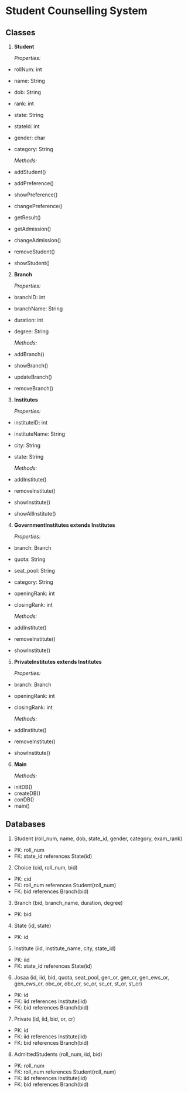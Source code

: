 # **Student Counselling System**

## Classes

1. **Student**

    *Properties:*
- rollNum: int
- name: String
- dob: String
- rank: int
- state: String
- stateId: int
- gender: char
- category: String

    *Methods:*
- addStudent()
- addPreference()
- showPreference()
- changePreference()
- getResult()
- getAdmission()
- changeAdmission()
- removeStudent()
- showStudent()

2. **Branch**

    *Properties:*
- branchID: int
- branchName: String
- duration: int
- degree: String

    *Methods:*
- addBranch()
- showBranch()
- updateBranch()
- removeBranch()

3. **Institutes**

    *Properties:*
- instituteID: int
- instituteName: String
- city: String
- state: String

    *Methods:*
- addInstitute()
- removeInstitute()
- showInstitute()
- showAllInstitute()

4. **GovernmentInstitutes extends Institutes**

    *Properties:*
- branch: Branch
- quota: String
- seat_pool: String
- category: String
- openingRank: int
- closingRank: int

    *Methods:*
- addInstitute()
- removeInstitute()
- showInstitute()

5. **PrivateInstitutes extends Institutes**

    *Properties:*
- branch: Branch
- openingRank: int
- closingRank: int

    *Methods:*
- addInstitute()
- removeInstitute()
- showInstitute()

6. **Main**

    *Methods:*
- initDB()
- createDB()
- conDB()
- main()

## **Databases**

1. Student (roll_num, name, dob, state_id, gender, category, exam_rank)
- PK: roll_num
- FK: state_id references State(id)

2. Choice (cid, roll_num, bid)
- PK: cid
- FK: roll_num references Student(roll_num)
- FK: bid references Branch(bid)

3. Branch (bid, branch_name, duration, degree)
- PK: bid

4. State (id, state)
- PK: id

5. Institute (iid, institute_name, city, state_id)
- PK: iid
- FK: state_id references State(id)

6. Josaa (id, iid, bid, quota, seat_pool, gen_or, gen_cr, gen_ews_or, gen_ews_cr, obc_or, obc_cr, sc_or, sc_cr, st_or, st_cr)
- PK: id
- FK: iid references Institute(iid)
- FK: bid references Branch(bid)

7. Private (id, iid, bid, or, cr)
- PK: id
- FK: iid references Institute(iid)
- FK: bid references Branch(bid)

8. AdmittedStudents (roll_num, iid, bid)
- PK: roll_num
- FK: roll_num references Student(roll_num)
- FK: iid references Institute(iid)
- FK: bid references Branch(bid)